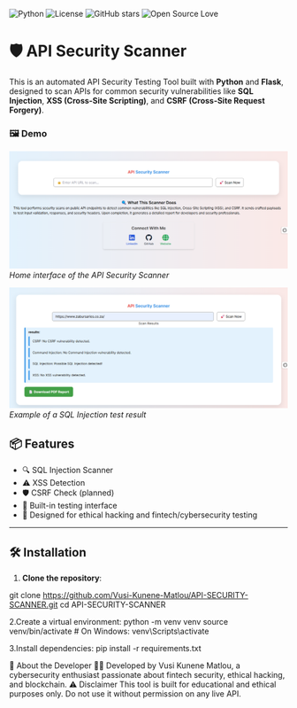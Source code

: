 ![Python](https://img.shields.io/badge/Python-3.10-blue?logo=python)
![License](https://img.shields.io/badge/License-MIT-green)
![GitHub stars](https://img.shields.io/github/stars/Vusi-Kunene-Matlou/API-SECURITY-SCANNER?style=social)
![Open Source Love](https://img.shields.io/badge/Open%20Source-%F0%9F%92%9A-lightgrey)

# 🛡️ API Security Scanner

This is an automated API Security Testing Tool built with **Python** and **Flask**, designed to scan APIs for common security vulnerabilities like **SQL Injection**, **XSS (Cross-Site Scripting)**, and **CSRF (Cross-Site Request Forgery)**.

### 🖼️ Demo

![API Security Scanner - Screenshot 1](API_SCANNER.png)  
*Home interface of the API Security Scanner*

![API Security Scanner - Screenshot 2](API_SCANNER2.png)  
*Example of a SQL Injection test result*



## 📦 Features

- 🔍 SQL Injection Scanner
- ⚠️ XSS Detection
- 🛡️ CSRF Check (planned)
- 🧪 Built-in testing interface
- 🔐 Designed for ethical hacking and fintech/cybersecurity testing

---

## 🛠️ Installation

1. **Clone the repository**:

git clone https://github.com/Vusi-Kunene-Matlou/API-SECURITY-SCANNER.git
cd API-SECURITY-SCANNER

2.Create a virtual environment:
python -m venv venv
source venv/bin/activate  # On Windows: venv\Scripts\activate

3.Install dependencies:
pip install -r requirements.txt

🧠 About the Developer
👨‍💻 Developed by Vusi Kunene Matlou, a cybersecurity enthusiast passionate about fintech security, ethical hacking, and blockchain.
⚠️ Disclaimer
This tool is built for educational and ethical purposes only. Do not use it without permission on any live API.
